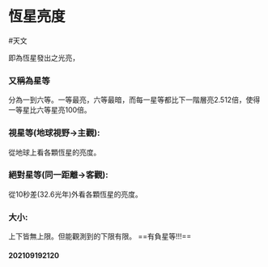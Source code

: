 # 恆星亮度
#天文 

即為恆星發出之光亮，
### 又稱為星等
分為一到六等。一等最亮，六等最暗，而每一星等都比下一階層亮2.512倍，使得一等星比六等星亮100倍。
### 視星等(地球視野->主觀):
從地球上看各顆恆星的亮度。
### 絕對星等(同一距離->客觀):
從10秒差(32.6光年)外看各顆恆星的亮度。
### 大小:
上下皆無上限。但能觀測到的下限有限。
==有負星等!!!==
#### 202109192120